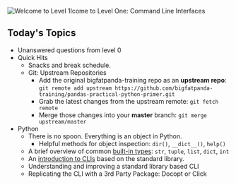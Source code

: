 ![Welcome to Level 1](http://images2.fanpop.com/image/photos/12400000/Kung-Fu-Panda-kung-fu-panda-12434029-960-424.jpg)lcome to Level One: Command Line Interfaces

## Today's Topics
* Unanswered questions from level 0
* Quick Hits
  * Snacks and break schedule. 
  * Git: Upstream Repositories
    * Add the original bigfatpanda-training repo as an **upstream repo**: `git remote add upstream https://github.com/bigfatpanda-training/pandas-practical-python-primer.git`  
    * Grab the latest changes from the upstream remote: `git fetch remote`
    * Merge those changes into your **master** branch: `git merge upstream/master`
* Python
  * There is no spoon.  Everything is an object in Python.
    * Helpful methods for object inspection: `dir()`, `__dict__()`, `help()`
  * A brief overview of common [built-in types](https://docs.python.org/3.4/library/stdtypes.html): `str`, `tuple`, `list`, `dict`, `int` 
  * An [introduction to CLIs](cli-basics.md) based on the standard library.
  * Understanding and improving a standard library based CLI
  * Replicating the CLI with a 3rd Party Package: Docopt or Click
  

